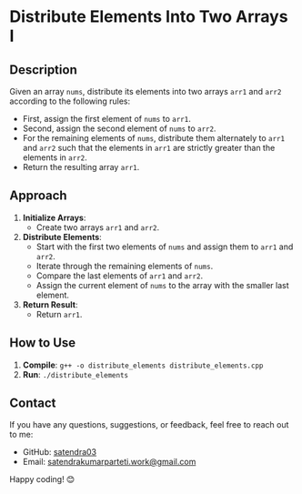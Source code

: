 # Distribute Elements Into Two Arrays I

## Description

Given an array `nums`, distribute its elements into two arrays `arr1` and `arr2` according to the following rules:

- First, assign the first element of `nums` to `arr1`.
- Second, assign the second element of `nums` to `arr2`.
- For the remaining elements of `nums`, distribute them alternately to `arr1` and `arr2` such that the elements in `arr1` are strictly greater than the elements in `arr2`.
- Return the resulting array `arr1`.

## Approach

1. **Initialize Arrays**:
   - Create two arrays `arr1` and `arr2`.
2. **Distribute Elements**:
   - Start with the first two elements of `nums` and assign them to `arr1` and `arr2`.
   - Iterate through the remaining elements of `nums`.
   - Compare the last elements of `arr1` and `arr2`.
   - Assign the current element of `nums` to the array with the smaller last element.
3. **Return Result**:
   - Return `arr1`.

## How to Use

1. **Compile**: `g++ -o distribute_elements distribute_elements.cpp`
2. **Run**: `./distribute_elements`

## Contact

If you have any questions, suggestions, or feedback, feel free to reach out to me:

- GitHub: [satendra03](https://github.com/satendra03)
- Email: [satendrakumarparteti.work@gmail.com](mailto:satendrakumarparteti.work@gmail.com)

Happy coding! 😊
